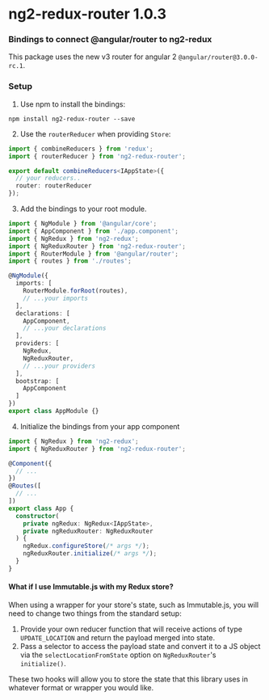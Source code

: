 # ng2-redux-router 1.0.3
### Bindings to connect @angular/router to ng2-redux

This package uses the new v3 router for angular 2 `@angular/router@3.0.0-rc.1`.

### Setup

1. Use npm to install the bindings:
  ```
  npm install ng2-redux-router --save
  ```

2. Use the `routerReducer` when providing `Store`:
  ```ts
  import { combineReducers } from 'redux';
  import { routerReducer } from 'ng2-redux-router';

  export default combineReducers<IAppState>({
    // your reducers..
    router: routerReducer
  });
  ```

3. Add the bindings to your root module.
  ```ts
  import { NgModule } from '@angular/core';
  import { AppComponent } from './app.component';
  import { NgRedux } from 'ng2-redux';
  import { NgReduxRouter } from 'ng2-redux-router';
  import { RouterModule } from '@angular/router';
  import { routes } from './routes';

  @NgModule({
    imports: [
      RouterModule.forRoot(routes),
      // ...your imports
    ],
    declarations: [
      AppComponent,
      // ...your declarations
    ],
    providers: [
      NgRedux,
      NgReduxRouter,
      // ...your providers
    ],
    bootstrap: [
      AppComponent
    ]
  })
  export class AppModule {}
```

4. Initialize the bindings from your app component
  ```ts
  import { NgRedux } from 'ng2-redux';
  import { NgReduxRouter } from 'ng2-redux-router';

  @Component({
    // ...
  })
  @Routes([
    // ...
  ])
  export class App {
    constructor(
      private ngRedux: NgRedux<IAppState>,
      private ngReduxRouter: NgReduxRouter
    ) {
      ngRedux.configureStore(/* args */);
      ngReduxRouter.initialize(/* args */);
    }
  }
  ```

#### What if I use Immutable.js with my Redux store?

When using a wrapper for your store's state, such as Immutable.js, you will need to change two things from the standard setup:

1. Provide your own reducer function that will receive actions of type  `UPDATE_LOCATION` and return the payload merged into state.
2. Pass a selector to access the payload state and convert it to a JS object via the `selectLocationFromState` option on `NgReduxRouter`'s `initialize()`.

These two hooks will allow you to store the state that this library uses in whatever format or wrapper you would like.
